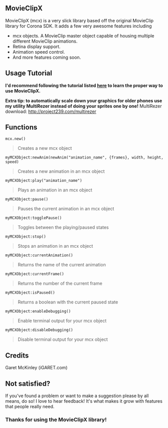 ## MovieClipX
MovieClipX (mcx) is a very slick library based off the original MovieClip library for Corona SDK. It adds a few very awesome features including
* mcx objects. A MovieClip master object capable of housing multiple different MovieClip animations.
* Retina display support.
* Animation speed control.
* And more features coming soon.



## Usage Tutorial
__I'd recommend following the tutorial listed [here](http://igaret.com/tutorials/using-movieclipx-with-your-corona-sdk-projects/ "iGaret MovieClipX Tutorial") to learn the proper way to use MovieClipX.__


__Extra tip: to automatically scale down your graphics for older phones use my utility MultiRezer instead of doing your sprites one by one!__
MultiRezer download: http://project239.com/multirezer


## Functions
`mcx.new()`
> Creates a new mcx object

`myMCXObject:newAnim(newAnim("animation_name", {frames}, width, height, speed)`
> Creates a new animation in an mcx object

`myMCXObject:play("animation_name")`
> Plays an animation in an mcx object

`myMCXObject:pause()`
> Pauses the current animation in an mcx object

`myMCXObject:togglePause()`
> Toggles between the playing/paused states

`myMCXObject:stop()`
> Stops an animation in an mcx object

`myMCXObject:currentAnimation()`
> Returns the name of the current animation

`myMCXObject:currentFrame()`
> Returns the number of the current frame

`myMCXObject:isPaused()`
> Returns a boolean with the current paused state

`myMCXObject:enableDebugging()`
> Enable terminal output for your mcx object

`myMCXObject:disableDebugging()`
> Disable terminal output for your mcx object

## Credits
Garet McKinley (iGARET.com)

## Not satisfied?
If you've found a problem or want to make a suggestion please by all means, do so! I love to hear feedback! It's what makes it grow with features that people really need.

### Thanks for using the MovieClipX library!
